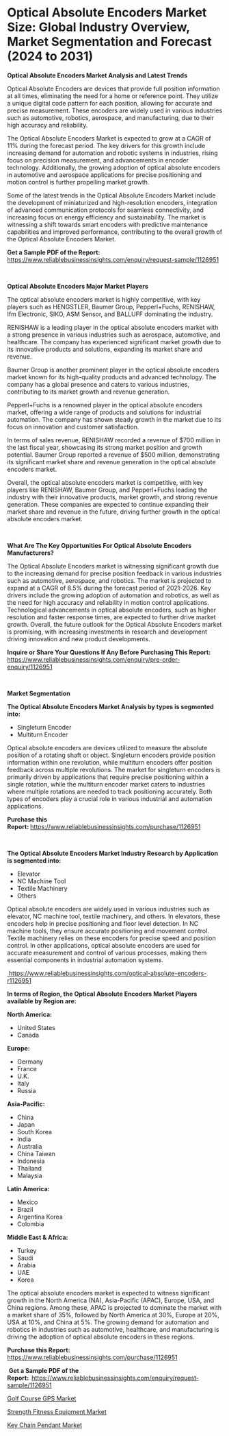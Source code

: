 <p><h1>Optical Absolute Encoders Market Size: Global Industry Overview, Market Segmentation and Forecast (2024 to 2031)</h1></p><p><strong>Optical Absolute Encoders Market Analysis and Latest Trends</strong></p>
<p><p>Optical Absolute Encoders are devices that provide full position information at all times, eliminating the need for a home or reference point. They utilize a unique digital code pattern for each position, allowing for accurate and precise measurement. These encoders are widely used in various industries such as automotive, robotics, aerospace, and manufacturing, due to their high accuracy and reliability.</p><p>The Optical Absolute Encoders Market is expected to grow at a CAGR of 11% during the forecast period. The key drivers for this growth include increasing demand for automation and robotic systems in industries, rising focus on precision measurement, and advancements in encoder technology. Additionally, the growing adoption of optical absolute encoders in automotive and aerospace applications for precise positioning and motion control is further propelling market growth.</p><p>Some of the latest trends in the Optical Absolute Encoders Market include the development of miniaturized and high-resolution encoders, integration of advanced communication protocols for seamless connectivity, and increasing focus on energy efficiency and sustainability. The market is witnessing a shift towards smart encoders with predictive maintenance capabilities and improved performance, contributing to the overall growth of the Optical Absolute Encoders Market.</p></p>
<p><strong>Get a Sample PDF of the Report:&nbsp;</strong> <a href="https://www.reliablebusinessinsights.com/enquiry/request-sample/1126951">https://www.reliablebusinessinsights.com/enquiry/request-sample/1126951</a></p>
<p>&nbsp;</p>
<p><strong>Optical Absolute Encoders Major Market Players</strong></p>
<p><p>The optical absolute encoders market is highly competitive, with key players such as HENGSTLER, Baumer Group, Pepperl+Fuchs, RENISHAW, Ifm Electronic, SIKO, ASM Sensor, and BALLUFF dominating the industry.</p><p>RENISHAW is a leading player in the optical absolute encoders market with a strong presence in various industries such as aerospace, automotive, and healthcare. The company has experienced significant market growth due to its innovative products and solutions, expanding its market share and revenue.</p><p>Baumer Group is another prominent player in the optical absolute encoders market known for its high-quality products and advanced technology. The company has a global presence and caters to various industries, contributing to its market growth and revenue generation.</p><p>Pepperl+Fuchs is a renowned player in the optical absolute encoders market, offering a wide range of products and solutions for industrial automation. The company has shown steady growth in the market due to its focus on innovation and customer satisfaction.</p><p>In terms of sales revenue, RENISHAW recorded a revenue of $700 million in the last fiscal year, showcasing its strong market position and growth potential. Baumer Group reported a revenue of $500 million, demonstrating its significant market share and revenue generation in the optical absolute encoders market.</p><p>Overall, the optical absolute encoders market is competitive, with key players like RENISHAW, Baumer Group, and Pepperl+Fuchs leading the industry with their innovative products, market growth, and strong revenue generation. These companies are expected to continue expanding their market share and revenue in the future, driving further growth in the optical absolute encoders market.</p></p>
<p>&nbsp;</p>
<p><strong>What Are The Key Opportunities For Optical Absolute Encoders Manufacturers?</strong></p>
<p><p>The Optical Absolute Encoders market is witnessing significant growth due to the increasing demand for precise position feedback in various industries such as automotive, aerospace, and robotics. The market is projected to expand at a CAGR of 8.5% during the forecast period of 2021-2026. Key drivers include the growing adoption of automation and robotics, as well as the need for high accuracy and reliability in motion control applications. Technological advancements in optical absolute encoders, such as higher resolution and faster response times, are expected to further drive market growth. Overall, the future outlook for the Optical Absolute Encoders market is promising, with increasing investments in research and development driving innovation and new product developments.</p></p>
<p><strong>Inquire or Share Your Questions If Any Before Purchasing This Report:</strong> <a href="https://www.reliablebusinessinsights.com/enquiry/pre-order-enquiry/1126951">https://www.reliablebusinessinsights.com/enquiry/pre-order-enquiry/1126951</a></p>
<p>&nbsp;</p>
<p><strong>Market Segmentation</strong></p>
<p><strong>The Optical Absolute Encoders Market Analysis by types is segmented into:</strong></p>
<p><ul><li>Singleturn Encoder</li><li>Multiturn Encoder</li></ul></p>
<p><p>Optical absolute encoders are devices utilized to measure the absolute position of a rotating shaft or object. Singleturn encoders provide position information within one revolution, while multiturn encoders offer position feedback across multiple revolutions. The market for singleturn encoders is primarily driven by applications that require precise positioning within a single rotation, while the multiturn encoder market caters to industries where multiple rotations are needed to track positioning accurately. Both types of encoders play a crucial role in various industrial and automation applications.</p></p>
<p><strong>Purchase this Report:&nbsp;</strong><a href="https://www.reliablebusinessinsights.com/purchase/1126951">https://www.reliablebusinessinsights.com/purchase/1126951</a></p>
<p>&nbsp;</p>
<p><strong>The Optical Absolute Encoders Market Industry Research by Application is segmented into:</strong></p>
<p><ul><li>Elevator</li><li>NC Machine Tool</li><li>Textile Machinery</li><li>Others</li></ul></p>
<p><p>Optical absolute encoders are widely used in various industries such as elevator, NC machine tool, textile machinery, and others. In elevators, these encoders help in precise positioning and floor level detection. In NC machine tools, they ensure accurate positioning and movement control. Textile machinery relies on these encoders for precise speed and position control. In other applications, optical absolute encoders are used for accurate measurement and control of various processes, making them essential components in industrial automation systems.</p></p>
<p><a href="https://www.reliablebusinessinsights.com/optical-absolute-encoders-r1126951">&nbsp;https://www.reliablebusinessinsights.com/optical-absolute-encoders-r1126951</a></p>
<p><strong>In terms of Region, the Optical Absolute Encoders Market Players available by Region are:</strong></p>
<p>
    <p> <strong> North America: </strong>
        <ul>
            <li>United States</li>
            <li>Canada</li>
        </ul>
        </p> 
    <p> <strong> Europe: </strong>
        <ul>
            <li>Germany</li>
            <li>France</li>
            <li>U.K.</li>
            <li>Italy</li>
            <li>Russia</li>
        </ul>
        </p> 
    <p> <strong> Asia-Pacific: </strong>
        <ul>
            <li>China</li>
            <li>Japan</li>
            <li>South Korea</li>
            <li>India</li>
            <li>Australia</li>
            <li>China Taiwan</li>
            <li>Indonesia</li>
            <li>Thailand</li>
            <li>Malaysia</li>
        </ul>
        </p> 
    <p> <strong> Latin America: </strong>
        <ul>
            <li>Mexico</li>
            <li>Brazil</li>
            <li>Argentina Korea</li>
            <li>Colombia</li>
        </ul>
        </p> 
    <p> <strong> Middle East & Africa: </strong>
        <ul>
            <li>Turkey</li>
            <li>Saudi</li>
            <li>Arabia</li>
            <li>UAE</li>
            <li>Korea</li>
        </ul>
    </p>
    </p>
<p><p>The optical absolute encoders market is expected to witness significant growth in the North America (NA), Asia-Pacific (APAC), Europe, USA, and China regions. Among these, APAC is projected to dominate the market with a market share of 35%, followed by North America at 30%, Europe at 20%, USA at 10%, and China at 5%. The growing demand for automation and robotics in industries such as automotive, healthcare, and manufacturing is driving the adoption of optical absolute encoders in these regions.</p></p>
<p><strong>Purchase this Report: </strong><a href="https://www.reliablebusinessinsights.com/purchase/1126951">https://www.reliablebusinessinsights.com/purchase/1126951</a></p>
<p>&nbsp;<strong>Get a Sample PDF of the Report:&nbsp;&nbsp;</strong><a href="https://www.reliablebusinessinsights.com/enquiry/request-sample/1126951">https://www.reliablebusinessinsights.com/enquiry/request-sample/1126951</a></p>
<p><strong></strong></p>
<p><p><a href="https://github.com/nafiafirdania/Market-Research-Report-List-1/blob/main/golf-course-gps-market.md">Golf Course GPS Market</a></p><p><a href="https://github.com/kulaberyasin52/Market-Research-Report-List-1/blob/main/strength-fitness-equipment-market.md">Strength Fitness Equipment Market</a></p><p><a href="https://github.com/emnqcawl19/Market-Research-Report-List-1/blob/main/key-chain-pendant-market.md">Key Chain Pendant Market</a></p></p>